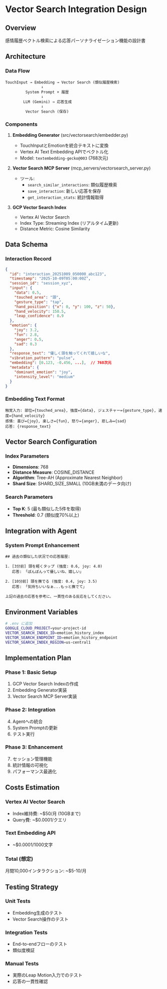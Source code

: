 # Vector Search Integration Design

## Overview
感情履歴ベクトル検索による応答パーソナライゼーション機能の設計書

## Architecture

### Data Flow
```
TouchInput → Embedding → Vector Search (類似履歴検索)
                ↓
         System Prompt + 履歴
                ↓
        LLM (Gemini) → 応答生成
                ↓
         Vector Search (保存)
```

### Components

1. **Embedding Generator** (src/vectorsearch/embedder.py)
   - TouchInputとEmotionを統合テキストに変換
   - Vertex AI Text Embedding APIでベクトル化
   - Model: `textembedding-gecko@003` (768次元)

2. **Vector Search MCP Server** (mcp_servers/vectorsearch_server.py)
   - ツール:
     - `search_similar_interactions`: 類似履歴検索
     - `save_interaction`: 新しい応答を保存
     - `get_interaction_stats`: 統計情報取得

3. **GCP Vector Search Index**
   - Vertex AI Vector Search
   - Index Type: Streaming Index (リアルタイム更新)
   - Distance Metric: Cosine Similarity

## Data Schema

### Interaction Record
```json
{
  "id": "interaction_20251009_050000_abc123",
  "timestamp": "2025-10-09T05:00:00Z",
  "session_id": "session_xyz",
  "input": {
    "data": 0.5,
    "touched_area": "頭",
    "gesture_type": "tap",
    "hand_position": {"x": 0, "y": 100, "z": 50},
    "hand_velocity": 150.5,
    "leap_confidence": 0.9
  },
  "emotion": {
    "joy": 3.2,
    "fun": 2.8,
    "anger": 0.5,
    "sad": 0.3
  },
  "response_text": "優しく頭を触ってくれて嬉しいな",
  "vibration_pattern": "pulse",
  "embedding": [0.123, -0.456, ...],  // 768次元
  "metadata": {
    "dominant_emotion": "joy",
    "intensity_level": "medium"
  }
}
```

### Embedding Text Format
```
触覚入力: 部位={touched_area}, 強度={data}, ジェスチャー={gesture_type}, 速度={hand_velocity}
感情: 喜び={joy}, 楽しさ={fun}, 怒り={anger}, 悲しみ={sad}
応答: {response_text}
```

## Vector Search Configuration

### Index Parameters
- **Dimensions**: 768
- **Distance Measure**: COSINE_DISTANCE
- **Algorithm**: Tree-AH (Approximate Nearest Neighbor)
- **Shard Size**: SHARD_SIZE_SMALL (10GB未満のデータ向け)

### Search Parameters
- **Top K**: 5 (最も類似した5件を取得)
- **Threshold**: 0.7 (類似度70%以上)

## Integration with Agent

### System Prompt Enhancement
```
## 過去の類似した状況での応答履歴:

1. [3分前] 頭を軽くタップ (強度: 0.6, joy: 4.0)
   応答: 「ぽんぽんって優しいね、嬉しい」

2. [10分前] 頭を撫でる (強度: 0.4, joy: 3.5)
   応答: 「気持ちいいなぁ...もっと撫でて」

上記の過去の応答を参考に、一貫性のある反応をしてください。
```

## Environment Variables

```bash
# .env に追加
GOOGLE_CLOUD_PROJECT=your-project-id
VECTOR_SEARCH_INDEX_ID=emotion_history_index
VECTOR_SEARCH_ENDPOINT_ID=emotion_history_endpoint
VECTOR_SEARCH_INDEX_REGION=us-central1
```

## Implementation Plan

### Phase 1: Basic Setup
1. GCP Vector Search Indexの作成
2. Embedding Generator実装
3. Vector Search MCP Server実装

### Phase 2: Integration
4. Agentへの統合
5. System Promptの更新
6. テスト実行

### Phase 3: Enhancement
7. セッション管理機能
8. 統計情報の可視化
9. パフォーマンス最適化

## Costs Estimation

### Vertex AI Vector Search
- Index維持費: ~$50/月 (10GBまで)
- Query費: ~$0.0001/クエリ

### Text Embedding API
- ~$0.0001/1000文字

### Total (想定)
月間10,000インタラクション: ~$5-10/月

## Testing Strategy

### Unit Tests
- Embedding生成のテスト
- Vector Search操作のテスト

### Integration Tests
- End-to-endフローのテスト
- 類似度検証

### Manual Tests
- 実際のLeap Motion入力でのテスト
- 応答の一貫性確認
